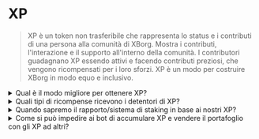 # XP

> XP è un token non trasferibile che rappresenta lo status e i contributi di una persona alla comunità di XBorg. Mostra i contributi, l'interazione e il supporto all'interno della comunità. I contributori guadagnano XP essendo attivi e facendo contributi preziosi, che vengono ricompensati per i loro sforzi. XP è un modo per costruire XBorg in modo equo e inclusivo.

<details>

<summary>Qual è il modo migliore per ottenere XP?</summary>

Attualmente, l'approccio ottimale per accumulare punti esperienza (XP) comporta un coinvolgimento attivo nella comunità. Coloro che desiderano ulteriori dettagli in merito sono cordialmente invitati a unirsi al server [Discord](https://discord.gg/xborg) di XBorg. È importante notare che con l'imminente rilascio dell'applicazione V1, il metodo predominante per ottenere XP sarà l'utilizzo dell'applicazione stessa e del protocollo.

</details>

<details>

<summary>Quali tipi di ricompense ricevono i detentori di XP?</summary>

Alcuni detentori di token XP avranno diritto a ricevere una quantità specificata di token XBG durante l'Evento di Generazione dei Token (TGE), soggetti a determinate condizioni. La quantità di token distribuiti rimarrà segreta fino all'evento di distribuzione, al fine di scoraggiare strategie di coinvolgimento opportuniste. I detentori di XP godranno di diversi vantaggi, tra cui sconti su prodotti XBorg, drop esclusivi e accesso a pool di staking separati.

</details>

<details>

<summary>Quando sapremo il rapporto/sistema di staking in base ai nostri XP?</summary>

I detentori di XP avranno accesso a pool di staking dedicate, ma il rapporto esatto non è ancora noto.

</details>

<details>

<summary>Come si può impedire ai bot di accumulare XP e vendere il portafoglio con gli XP ad altri?</summary>

Per garantire l'integrità e la robustezza del meccanismo di ricompensa XP, verrà implementato un protocollo di Proof of Humanity per proteggersi da potenziali attacchi Sybil.

</details>